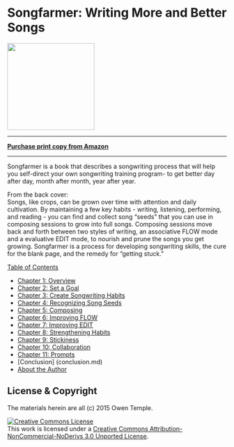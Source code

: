 # Songfarmer: Writing More and Better Songs

<img src = "https://66.media.tumblr.com/674ca8f2ed76a175af4eaa845e68eb10/tumblr_inline_o3ksd6n1YU1qzode8_540.jpg" width="200">

-----

**[Purchase print copy from Amazon](http://www.amazon.com/Songfarmer-Writing-More-Better-Songs/dp/0990420205)**

-----

Songfarmer is a book that describes a songwriting process that will help you self-direct your own songwriting training program- to get better day after day, month after month, year after year.  

From the back cover:  
Songs, like crops, can be grown over time with attention and daily cultivation. By maintaining a few key habits - writing, listening, performing, and reading - you can find and collect song “seeds” that you can use in composing sessions to grow into full songs. Composing sessions move back and forth between two styles of writing, an associative FLOW mode and a evaluative EDIT mode, to nourish and prune the songs you get growing. Songfarmer is a process for developing songwriting skills, the cure for the blank page, and the remedy for “getting stuck."

[Table of Contents](toc.md)

* [Chapter 1: Overview](ch1.md)
* [Chapter 2: Set a Goal](ch2.md)
* [Chapter 3: Create Songwriting Habits](ch3.md)
* [Chapter 4: Recognizing Song Seeds](ch1.md)
* [Chapter 5: Composing](ch2.md)
* [Chapter 6: Improving FLOW](ch3.md)
* [Chapter 7: Improving EDIT](ch3.md)
* [Chapter 8: Strengthening Habits](ch1.md)
* [Chapter 9: Stickiness](ch2.md)
* [Chapter 10: Collaboration](ch3.md)
* [Chapter 11: Prompts](ch11.md) 
* [Conclusion] (conclusion.md) 
* [About the Author](about.md)

## License & Copyright

The materials herein are all (c) 2015 Owen Temple.

<a rel="license" href="http://creativecommons.org/licenses/by-nc-nd/3.0/"><img alt="Creative Commons License" style="border-width:0" src="https://i.creativecommons.org/l/by-nc-nd/3.0/88x31.png" /></a><br />This work is licensed under a <a rel="license" href="http://creativecommons.org/licenses/by-nc-nd/3.0/">Creative Commons Attribution-NonCommercial-NoDerivs 3.0 Unported License</a>.
